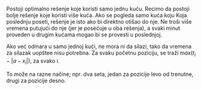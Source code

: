Postoji optimalno rešenje koje koristi samo jednu kuću. Recimo da postoji bolje rešenje koje koristi više kuća. Ako se pogleda samo kuća koju Koja poslednju poseti, rešenje je isto ako bi direktno otišao do nje. Ne troši više vremena putujući do nje (jer je posećuje u oba rešenja), a svaki minut proveden u drugim kućama mogao bi se provesti u poslednjoj.

Ako već odmara u samo jednoj kući, ne mora ni da silazi, tako da vremena za silazak uopštee nisu potrebna. Za svaku početnu poziciju, se traži $max(t_i − |a − x_i|)$, za svako i. 

To može na razne načine; npr. dva seta, jedan za pozicije levo od trenutne, drugi za pozicije desno.